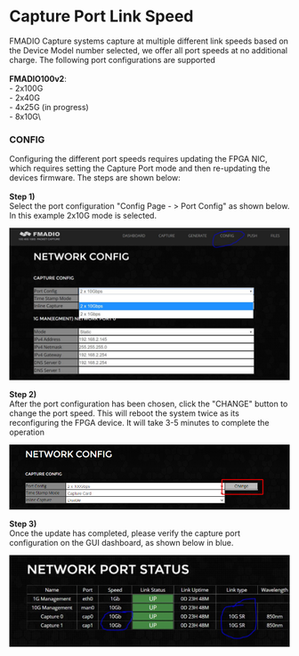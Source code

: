 # Capture Port Link Speed

FMADIO Capture systems capture at multiple different link speeds based on the Device Model number selected, we offer all port speeds at no additional charge. The following port configurations are supported\
\
**FMADIO100v2**:\
\- 2x100G\
\- 2x40G\
\- 4x25G  (in progress)\
\- 8x10G\


### CONFIG

Configuring the different port speeds requires updating the FPGA NIC, which requires setting the Capture Port mode and then re-updating the devices firmware. The steps are shown below:\
\
**Step 1)**\
Select the port configuration "Config Page - > Port Config" as shown below. In this example 2x10G mode is selected.

![](<../.gitbook/assets/image (117).png>)

**Step 2)**\
After the port configuration has been chosen, click the "CHANGE" button to change the port speed. This will reboot the system twice as its reconfiguring the FPGA device. It will take 3-5 minutes to complete the operation

![](<../.gitbook/assets/image (115).png>)

**Step 3)**\
Once the update has completed, please verify the capture port configuration on the GUI dashboard, as shown below in blue.

![](<../.gitbook/assets/image (80).png>)
